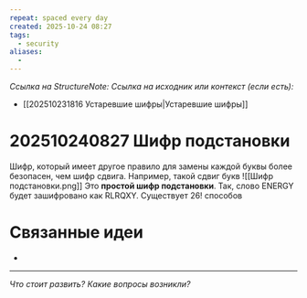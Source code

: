 ```yaml
---
repeat: spaced every day
created: 2025-10-24 08:27
tags:
  - security
aliases:
  -
---
```

*Ссылка на StructureNote:*
*Ссылка на исходник или контекст (если есть):*
- [[202510231816 Устаревшие шифры|Устаревшие шифры]] 

# 202510240827 Шифр подстановки
Шифр, который имеет другое правило для замены каждой буквы более безопасен, чем шифр сдвига. Например, такой сдвиг букв
![[Шифр подстановки.png]]
Это **простой шифр подстановки**. Так, слово ENERGY будет зашифровано как RLRQXY. Существует $26!$ способов
# Связанные идеи

- 

---

*Что стоит развить? Какие вопросы возникли?*
